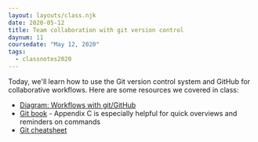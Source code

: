 ```yaml
---
layout: layouts/class.njk
date: 2020-05-12
title: Team collaboration with git version control
daynum: 11
coursedate: "May 12, 2020"
tags:
  - classnotes2020
---
```


Today, we'll learn how to use the Git version control system and GitHub for collaborative workflows. Here are
some resources we covered in class:

* [Diagram: Workflows with git/GitHub](https://docs.google.com/drawings/d/1ew9kXxy2CFbEBE0XA0HPazuxHW3-Njc0B0srTmsUx-4/edit?usp=sharing)
* [Git book](https://git-scm.com/book/en/v2) - Appendix C is especially helpful for quick overviews and reminders on commands
* [Git cheatsheet](https://www.git-tower.com/blog/git-cheat-sheet/)
